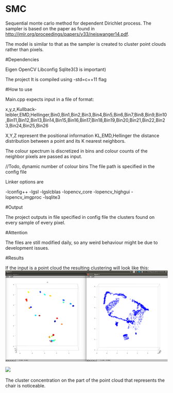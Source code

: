 # SMC

Sequential monte carlo method for dependent Dirichlet process.
The sampler is based on the paper as found in http://jmlr.org/proceedings/papers/v33/neiswanger14.pdf.

The model is similar to that as the sampler is created to cluster point clouds rather than pixels.

#Dependencies

Eigen
OpenCV
Libconfig
Sqlite3(3 is important)

The project It is compiled using -std=c++11 flag

#How to use

Main.cpp expects input in a file of format:

x,y,z,Kullback-leibler,EMD,Hellinger,Bin0,Bin1,Bin2,Bin3,Bin4,Bin5,Bin6,Bin7,Bin8,Bin9,Bin10,Bin11,Bin12,Bin13,Bin14,Bin15,Bin16,Bin17,Bin18,Bin19,Bin20,Bin21,Bin22,Bin23,Bin24,Bin25,Bin26

X,Y,Z represent the positional information
KL,EMD,Hellinger the distance distribution between a point and its K nearest neighbors.

The colour spectrum is discretized in bins and colour counts of the neighbor pixels are passed as input.

//Todo, dynamic number of colour bins
The file path is specified in the config file

Linker options are

-lconfig++
-lgsl
-lgslcblas
-lopencv_core
-lopencv_highgui
-lopencv_imgproc
-lsqlite3


#Output

The project outputs in file specified in config file the clusters found on every sample of every pixel.

#Attention

The files are still modified daily, so any weird behaviour might be due to development issues.

#Results

If the input is a point cloud the resulting clustering will look like this:
![alt tag](images/initialCluster.png)

![](https://github.com/github/hadjichristslave/SMC/images/initialCluster.png)

The cluster concentration on the part of the point cloud that represents the chair is noticeable.



